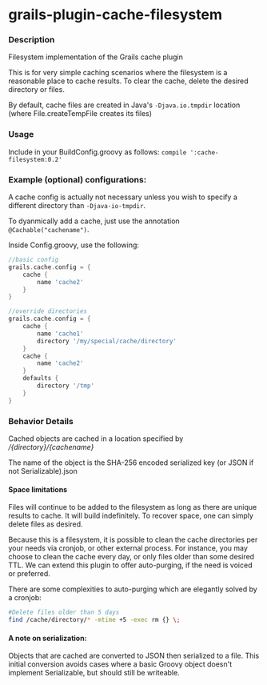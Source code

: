 grails-plugin-cache-filesystem
==============================

### Description

Filesystem implementation of the Grails cache plugin

This is for very simple caching scenarios where the filesystem is a reasonable place to cache results.  To clear the cache, delete the desired directory or files.

By default, cache files are created in Java's `-Djava.io.tmpdir` location  (where File.createTempFile creates its files)

### Usage

Include in your BuildConfig.groovy as follows:
`compile ':cache-filesystem:0.2'`

### Example (optional) configurations:

A cache config is actually not necessary unless you wish to specify a different directory than `-Djava-io-tmpdir`. 

To dyanmically add a cache, just use the annotation `@Cachable("cachename")`.  

Inside Config.groovy, use the following:
```groovy
//basic config
grails.cache.config = {
    cache {
        name 'cache2'
    }
}

//override directories
grails.cache.config = {
    cache {
        name 'cache1'
        directory '/my/special/cache/directory'
    }
    cache {
        name 'cache2'
    }
    defaults {
        directory '/tmp'
    }
}
```

### Behavior Details

Cached objects are cached in a location specified by */{directory}/{cachename}*

The name of the object is the SHA-256 encoded serialized key (or JSON if not Serializable).json

#### Space limitations

Files will continue to be added to the filesystem as long as there are unique results to cache.  It will build indefinitely.  To recover space, one can simply delete files as desired.

Because this is a filesystem, it is possible to clean the cache directories per your needs via cronjob, or other external process.  For instance, you may choose to clean the cache every day, or only files older than some desired TTL. We can extend this plugin to offer auto-purging, if the need is voiced or preferred.  

There are some complexities to auto-purging which are elegantly solved by a cronjob:

```bash
#Delete files older than 5 days
find /cache/directory/* -mtime +5 -exec rm {} \;
```

#### A note on serialization:
Objects that are cached are converted to JSON then serialized to a file.  This initial conversion avoids cases where a basic Groovy object doesn't implement Serializable, but should still be writeable.  




